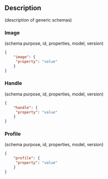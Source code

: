## Description
(description of generic schemas)

### Image
(schema purpose, id, properties, model, version)

```json
{
    "image": {
     "property": "value"
    }
}
```

### Handle
(schema purpose, id, properties, model, version)

```json
{
    "handle": {
     "property": "value"
    }
}
```

### Profile
(schema purpose, id, properties, model, version)

```json
{
    "profile": {
     "property": "value"
    }
}
```
